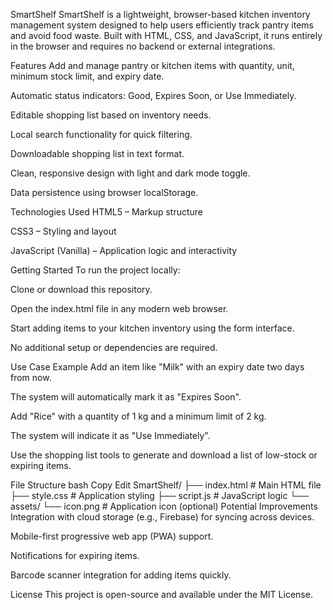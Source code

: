 SmartShelf
SmartShelf is a lightweight, browser-based kitchen inventory management system designed to help users efficiently track pantry items and avoid food waste. Built with HTML, CSS, and JavaScript, it runs entirely in the browser and requires no backend or external integrations.

Features
Add and manage pantry or kitchen items with quantity, unit, minimum stock limit, and expiry date.

Automatic status indicators: Good, Expires Soon, or Use Immediately.

Editable shopping list based on inventory needs.

Local search functionality for quick filtering.

Downloadable shopping list in text format.

Clean, responsive design with light and dark mode toggle.

Data persistence using browser localStorage.

Technologies Used
HTML5 – Markup structure

CSS3 – Styling and layout

JavaScript (Vanilla) – Application logic and interactivity

Getting Started
To run the project locally:

Clone or download this repository.

Open the index.html file in any modern web browser.

Start adding items to your kitchen inventory using the form interface.

No additional setup or dependencies are required.

Use Case Example
Add an item like "Milk" with an expiry date two days from now.

The system will automatically mark it as "Expires Soon".

Add "Rice" with a quantity of 1 kg and a minimum limit of 2 kg.

The system will indicate it as "Use Immediately".

Use the shopping list tools to generate and download a list of low-stock or expiring items.

File Structure
bash
Copy
Edit
SmartShelf/
├── index.html        # Main HTML file
├── style.css         # Application styling
├── script.js         # JavaScript logic
└── assets/
    └── icon.png      # Application icon (optional)
Potential Improvements
Integration with cloud storage (e.g., Firebase) for syncing across devices.

Mobile-first progressive web app (PWA) support.

Notifications for expiring items.

Barcode scanner integration for adding items quickly.

License
This project is open-source and available under the MIT License.
